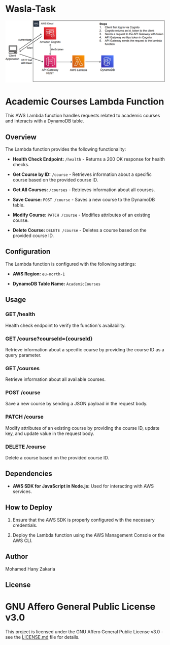 ﻿# Wasla-Task

<p align="center">
  <img src="images/Architecture.png" alt="Architecture.png" style="max-width: 100%; height: auto;"/>
</p>

# Academic Courses Lambda Function

This AWS Lambda function handles requests related to academic courses and interacts with a DynamoDB table.

## Overview

The Lambda function provides the following functionality:

- **Health Check Endpoint:** `/health` - Returns a 200 OK response for health checks.

- **Get Course by ID:** `/course` - Retrieves information about a specific course based on the provided course ID.

- **Get All Courses:** `/courses` - Retrieves information about all courses.

- **Save Course:** `POST /course` - Saves a new course to the DynamoDB table.

- **Modify Course:** `PATCH /course` - Modifies attributes of an existing course.

- **Delete Course:** `DELETE /course` - Deletes a course based on the provided course ID.

## Configuration

The Lambda function is configured with the following settings:

- **AWS Region:** `eu-north-1`

- **DynamoDB Table Name:** `AcademicCourses`

## Usage

### GET /health

Health check endpoint to verify the function's availability.

### GET /course?courseId={courseId}

Retrieve information about a specific course by providing the course ID as a query parameter.

### GET /courses

Retrieve information about all available courses.

### POST /course

Save a new course by sending a JSON payload in the request body.

### PATCH /course

Modify attributes of an existing course by providing the course ID, update key, and update value in the request body.

### DELETE /course

Delete a course based on the provided course ID.

## Dependencies

- **AWS SDK for JavaScript in Node.js:** Used for interacting with AWS services.

## How to Deploy

1. Ensure that the AWS SDK is properly configured with the necessary credentials.

2. Deploy the Lambda function using the AWS Management Console or the AWS CLI.

## Author

Mohamed Hany Zakaria

## License

# GNU Affero General Public License v3.0

This project is licensed under the GNU Affero General Public License v3.0 - see the [LICENSE.md](LICENSE.md) file for details.
